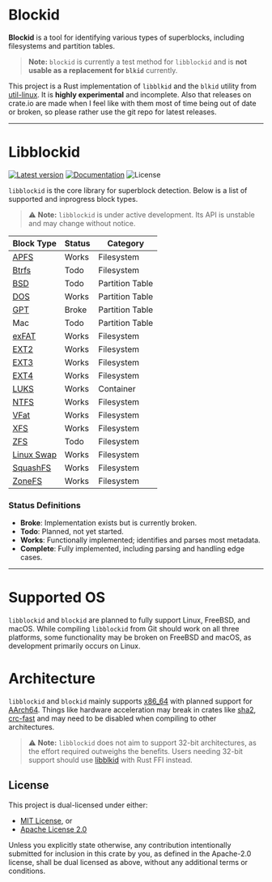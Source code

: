 # Blockid

**Blockid** is a tool for identifying various types of superblocks, including filesystems and partition tables.  
> **Note:** `blockid` is currently a test method for `libblockid` and is **not usable as a replacement for `blkid`** currently.

This project is a Rust implementation of `libblkid` and the `blkid` utility from [util-linux](https://github.com/util-linux/util-linux/). It is **highly experimental** and incomplete. Also that releases on crate.io are made when I feel like with them most of time being out of date or broken, so please rather use the git repo for latest releases.

---

# Libblockid

[![Latest version](https://img.shields.io/crates/v/libblockid.svg)](https://crates.io/crates/libblockid)
[![Documentation](https://docs.rs/libblockid/badge.svg)](https://docs.rs/libblockid)
![License](https://img.shields.io/crates/l/libblockid.svg)

`libblockid` is the core library for superblock detection. Below is a list of supported and inprogress block types.

> ⚠️ **Note:** `libblockid` is under active development. Its API is unstable and may change without notice.

| Block Type | Status  | Category         |
|------------|---------|-----------------|
| [APFS](https://en.wikipedia.org/wiki/Apple_File_System)       | Works   | Filesystem      |
| [Btrfs](https://en.wikipedia.org/wiki/Btrfs)      | Todo    | Filesystem      |
| [BSD](https://en.wikipedia.org/wiki/BSD_disklabel)        | Todo    | Partition Table |
| [DOS](https://en.wikipedia.org/wiki/Master_boot_record)        | Works   | Partition Table |
| [GPT](https://en.wikipedia.org/wiki/GUID_Partition_Table)        | Broke   | Partition Table |
| Mac        | Todo    | Partition Table |
| [exFAT](https://en.wikipedia.org/wiki/ExFAT)      | Works   | Filesystem      |
| [EXT2](https://en.wikipedia.org/wiki/Ext2)   | Works   | Filesystem      |
| [EXT3](https://en.wikipedia.org/wiki/Ext3)   | Works   | Filesystem      |
| [EXT4](https://en.wikipedia.org/wiki/Ext4)   | Works   | Filesystem      |
| [LUKS](https://en.wikipedia.org/wiki/Linux_Unified_Key_Setup)       | Works   | Container       |
| [NTFS](https://en.wikipedia.org/wiki/NTFS)       | Works   | Filesystem      |
| [VFat](https://en.wikipedia.org/wiki/File_Allocation_Table)       | Works   | Filesystem      |
| [XFS](https://en.wikipedia.org/wiki/XFS)        | Works   | Filesystem      |
| [ZFS](https://en.wikipedia.org/wiki/ZFS)        | Todo    | Filesystem      |
| [Linux Swap](https://wiki.archlinux.org/title/Swap)       | Works   | Filesystem      |
| [SquashFS](https://en.wikipedia.org/wiki/SquashFS)   | Works   | Filesystem      |
| [ZoneFS](https://www.kernel.org/doc/html/latest/filesystems/zonefs.html)     | Works   | Filesystem      |

### Status Definitions

- **Broke**: Implementation exists but is currently broken.  
- **Todo**: Planned, not yet started.  
- **Works**: Functionally implemented; identifies and parses most metadata.  
- **Complete**: Fully implemented, including parsing and handling edge cases.

---

# Supported OS 

`libblockid` and `blockid` are planned to fully support Linux, FreeBSD, and macOS. While compiling `libblockid` from Git should work on all three platforms, some functionality may be broken on FreeBSD and macOS, as development primarily occurs on Linux. 
# Architecture
`libblockid` and `blockid` mainly supports [x86_64](https://en.wikipedia.org/wiki/X86-64) with planned support for [AArch64](https://en.wikipedia.org/wiki/AArch64). Things like hardware acceleration may break in crates like [sha2](https://docs.rs/sha2/latest/sha2/), [crc-fast](https://docs.rs/crc-fast/latest/crc_fast/) and may need to be disabled when compiling to other architectures. 

> ⚠️ **Note:** `libblockid` does not aim to support 32-bit architectures, as the effort required outweighs the benefits. Users needing 32-bit support should use [libblkid](https://github.com/util-linux/util-linux/tree/master/libblkid) with Rust FFI instead.


## License

This project is dual-licensed under either:

- [MIT License](LICENSE-MIT), or
- [Apache License 2.0](LICENSE-APACHE)

Unless you explicitly state otherwise, any contribution intentionally submitted for inclusion in this crate by you, as defined in the Apache-2.0 license, shall be dual licensed as above, without any additional terms or conditions. 
